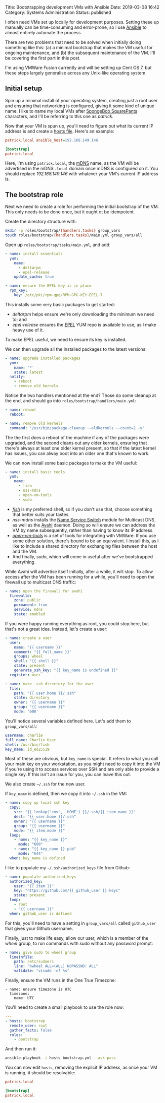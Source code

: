 Title: Bootstrapping development VMs with Ansible
Date: 2019-03-08 16:42
Category: Systems Administration
Status: published

I often need VMs set up locally for development purposes. Setting these up manually can be time-consuming and error-prone, so I use [Ansible](https://www.ansible.com/) to almost entirely automate the process.

There are two problems that need to be solved when initially doing something like this: (a)  a minimal bootstrap that makes the VM useful for ongoing maintenance, and (b) the subsequent maintenance of the VM. I'll be covering the first part in this post.

I'm using VMWare Fusion currently and will be setting up Cent OS 7, but these steps largely generalise across any Unix-like operating system.

## Initial setup

Spin up a minimal install of your operating system, creating _just_ a root user and ensuring that networking is configured, giving it some kind of unique name. I like to name my local VMs after [SpongeBob SquarePants](https://en.wikipedia.org/wiki/SpongeBob_SquarePants) characters, and I'll be referring to this one as _patrick_.

Now that your VM is spun up, you'll need to figure out what its current IP address is and create a [hosts file](https://docs.ansible.com/ansible/latest/user_guide/intro_inventory.html). Here's an example:

```ini
patrick.local ansible_host=192.168.149.146

[bootstrap]
patrick.local
```

Here, I'm using ``patrick.local``, the [mDNS](http://www.multicastdns.org/) name, as the VM will be advertised in the mDNS `.local` domain once mDNS is configured on it. You should replace _192.168.149.146_ with whatever your VM's current IP address is.

## The bootstrap role

Next we need to create a role for performing the initial bootstrap of the VM. This only needs to be done once, but it ought ot be idempotent.

Create the directory structure with:

```sh
mkdir -p roles/bootstrap/{handlers,tasks} group_vars
touch roles/bootstrap/{handlers,tasks}/main.yml group_vars/all
```

Open up ``roles/bootstrap/tasks/main.yml``, and add:

```yaml
- name: install essentials
  yum:
    name:
      - deltarpm
      - epel-release
    update_cache: true

- name: ensure the EPEL key is in place
  rpm_key:
    key: /etc/pki/rpm-gpg/RPM-GPG-KEY-EPEL-7
```

This installs some very basic packages to get started:

* _deltarpm_ helps ensure we're only downloading the minimum we need to; and
* _epel-release_ ensures the [EPEL](https://fedoraproject.org/wiki/EPEL) YUM repo is available to use, as I make heavy use of it.

To make EPEL useful, we need to ensure its key is installed.

We can then upgrade all the installed packages to the latest versions:
```yaml
- name: upgrade installed packages
  yum:
    name: '*'
    state: latest
  notify:
    - reboot
    - remove old kernels
```

Notice the two handlers mentioned at the end? Those do some cleanup at the end, and should go into ``roles/bootstrap/handlers/main.yml``:
```yaml
- name: reboot
  reboot:

- name: remove old kernels
  command: "/usr/bin/package-cleanup --oldkernels --count=2 -y"
```

The the first does a reboot of the machine if any of the packages were upgraded, and the second cleans out any older kernels, ensuring that there's always at least one older kernel present, so that if the latest kernel has issues, you can alway boot into an older one that's known to work.

We can now install some basic packages to make the VM useful:
```yaml
- name: install basic tools
  yum:
    name:
      - fish
      - nss-mdns
      - open-vm-tools
      - sudo
```

* [_fish_](https://fishshell.com/) is my preferred shell, so if you don't use that, choose something that better suits your tastes.
* _nss-mdns_ installs the [Name Service Switch](https://en.wikipedia.org/wiki/Name_Service_Switch) module for Multicast DNS, as well as the [Avahi](https://www.avahi.org/) daemon. Doing so will ensure we can address the VM by name subsequently, rather than having to know its IP address.
* [_open-vm-tools_](https://github.com/vmware/open-vm-tools) is a set of tools for integrating with VMWare. If you use some other solution, there's bound to be an equivalent. I install this, as I like to include a shared directory for exchanging files between the host and the VM.
* And finally, _sudo_, which will come in useful after we've bootstrapped everything.

While Avahi will advertise itself initially, after a while, it will stop. To allow access after the VM has been running for a while, you'll need to open the firewall up to multicast DNS traffic:
```yaml
- name: open the firewall for avahi
  firewalld:
    zone: public
    permanent: true
    service: mdns
    state: enabled
```

If you were happy running everything as root, you could stop here, but that's not a great idea. Instead, let's create a user:
```yaml
- name: create a user
  user:
    name: "{{ username }}"
    comment: "{{ full_name }}"
    groups: wheel
    shell: "{{ shell }}"
    state: present
    generate_ssh_key: "{{ key_name is undefined }}"
  register: user

- name: make .ssh directory for the user
  file:
    path: "{{ user.home }}/.ssh"
    state: directory
    owner: "{{ username }}"
    group: "{{ username }}"
    mode: '600'
```

You'll notice several variables defined here. Let's add them to ``group_vars/all``:
```yaml
username: charlie
full_name: Charlie User
shell: /usr/bin/fish
key_name: id_ed25519
```

Most of these are obvious, but ``key_name`` is special. It refers to what you call your main key on your workstation, as you might need to copy it into the VM if you're using it to access services over SSH and are only able to provide a single key. If this isn't an issue for you, you can leave this out.

We also create ``~/.ssh`` for the new user.

If ``key_name`` is defined, then we copy it into ``~/.ssh`` in the VM:
```yaml
- name: copy up local ssh key
  copy:
    src: "{{ lookup('env', 'HOME') }}/.ssh/{{ item.name }}"
    dest: "{{ user.home }}/.ssh"
    owner: "{{ username }}"
    group: "{{ username }}"
    mode: "{{ item.mode }}"
  loop:
    - name: "{{ key_name }}"
      mode: "600"
    - name: "{{ key_name }}.pub"
      mode: "644"
  when: key_name is defined
```

I like to populate my ``~/.ssh/authorized_keys`` file from Github:
```yaml
- name: populate authorized_keys
  authorized_key:
    user: "{{ item }}"
    key: "https://github.com/{{ github_user }}.keys"
    state: present
  loop:
    - root
    - "{{ username }}"
  when: github_user is defined
```

For this, you'll need to have a setting in ``group_vars/all`` called ``github_user`` that gives your Github username.

Finally, just to make life easy, allow our user, which is a member of the _wheel_ group, to run commands with _sudo_ without any password prompt:
```yaml
- name: give sudo to wheel group
  lineinfile:
    path: /etc/sudoers
    line: "%wheel ALL=(ALL) NOPASSWD: ALL"
    validate: "visudo -cf %s"
```

Finally, ensure the VM runs in the One True Timezone:
```
- name: ensure timezone is UTC
  timezone:
    name: UTC
```

You'll need to create a small playbook to use the role now:
```yaml
---
- hosts: bootstrap
  remote_user: root
  gather_facts: false
  roles:
    - bootstrap
```

And then run it:
```sh
ansible-playbook -i hosts bootstrap.yml --ask-pass
```

You can now edit ``hosts``, removing the explicit IP address, as once your VM is running, it should be resolvable:
```ini
patrick.local

[bootstrap]
patrick.local
```
